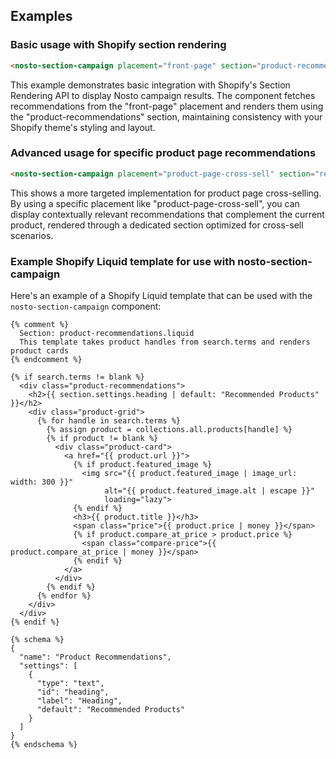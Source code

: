 ## Examples

### Basic usage with Shopify section rendering

```html
<nosto-section-campaign placement="front-page" section="product-recommendations"></nosto-section-campaign>
```

This example demonstrates basic integration with Shopify's Section Rendering API to display Nosto campaign results. The component fetches recommendations from the "front-page" placement and renders them using the "product-recommendations" section, maintaining consistency with your Shopify theme's styling and layout.

### Advanced usage for specific product page recommendations

```html
<nosto-section-campaign placement="product-page-cross-sell" section="related-products-section"></nosto-section-campaign>
```

This shows a more targeted implementation for product page cross-selling. By using a specific placement like "product-page-cross-sell", you can display contextually relevant recommendations that complement the current product, rendered through a dedicated section optimized for cross-sell scenarios.

### Example Shopify Liquid template for use with nosto-section-campaign

Here's an example of a Shopify Liquid template that can be used with the `nosto-section-campaign` component:

```liquid
{% comment %}
  Section: product-recommendations.liquid
  This template takes product handles from search.terms and renders product cards
{% endcomment %}

{% if search.terms != blank %}
  <div class="product-recommendations">
    <h2>{{ section.settings.heading | default: "Recommended Products" }}</h2>
    <div class="product-grid">
      {% for handle in search.terms %}
        {% assign product = collections.all.products[handle] %}
        {% if product != blank %}
          <div class="product-card">
            <a href="{{ product.url }}">
              {% if product.featured_image %}
                <img src="{{ product.featured_image | image_url: width: 300 }}" 
                     alt="{{ product.featured_image.alt | escape }}" 
                     loading="lazy">
              {% endif %}
              <h3>{{ product.title }}</h3>
              <span class="price">{{ product.price | money }}</span>
              {% if product.compare_at_price > product.price %}
                <span class="compare-price">{{ product.compare_at_price | money }}</span>
              {% endif %}
            </a>
          </div>
        {% endif %}
      {% endfor %}
    </div>
  </div>
{% endif %}

{% schema %}
{
  "name": "Product Recommendations",
  "settings": [
    {
      "type": "text",
      "id": "heading",
      "label": "Heading",
      "default": "Recommended Products"
    }
  ]
}
{% endschema %}
```